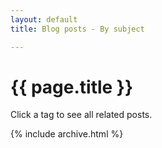 ```yaml
---
layout: default
title: Blog posts - By subject

---
```


# {{ page.title }}

Click a tag to see all related posts.

{% include archive.html %}
